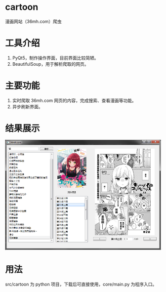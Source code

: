 # cartoon
漫画网站（36mh.com）爬虫

# 工具介绍
1. PyQt5，制作操作界面，目前界面比较简陋。
2. BeautifulSoup，用于解析爬取的网页。

# 主要功能
1. 实时爬取 36mh.com 网页的内容，完成搜索、查看漫画等功能。
2. 异步刷新界面。

# 结果展示
![界面](https://github.com/foundCode/cartoon/blob/master/result/interface.png)

# 用法
src/cartoon 为 python 项目，下载后可直接使用，core/main.py 为程序入口。
